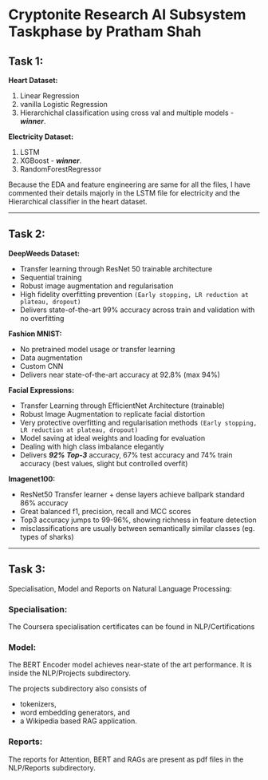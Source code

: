 # Cryptonite Research AI Subsystem Taskphase by Pratham Shah

## Task 1:

**Heart Dataset:**
1. Linear Regression
2. vanilla Logistic Regression
3. Hierarchichal classification using cross val and multiple models - ***winner***.

**Electricity Dataset:**
1. LSTM
2. XGBoost - ***winner***.
3. RandomForestRegressor

Because the EDA and feature engineering are same for all the files, I have commented their details majorly in the LSTM file for electricity and the Hierarchical classifier in the heart dataset.

---

## Task 2:

**DeepWeeds Dataset:**
- Transfer learning through ResNet 50 trainable architecture
- Sequential training
- Robust image augmentation and regularisation
- High fidelity overfitting prevention `(Early stopping, LR reduction at plateau, dropout)`
- Delivers state-of-the-art 99% accuracy across train and validation with no overfitting

**Fashion MNIST:**
- No pretrained model usage or transfer learning
- Data augmentation
- Custom CNN
- Delivers near state-of-the-art accuracy at 92.8% (max 94%)

**Facial Expressions:**
- Transfer Learning through EfficientNet Architecture (trainable)
- Robust Image Augmentation to replicate facial distortion
- Very protective overfitting and regularisation methods `(Early stopping, LR reduction at plateau, dropout)`
- Model saving at ideal weights and loading for evaluation
- Dealing with high class imbalance elegantly
- Delivers ***92% Top-3*** accuracy, 67% test accuracy and 74% train accuracy (best values, slight but controlled overfit)

**Imagenet100:**
- ResNet50 Transfer learner + dense layers achieve ballpark standard 86% accuracy
- Great balanced f1, precision, recall and MCC scores
- Top3 accuracy jumps to 99-96%, showing richness in feature detection
- misclassifications are usually between semantically similar classes (eg. types of sharks)


___

## Task 3:

Specialisation, Model and Reports on Natural Language Processing:

### Specialisation:
The Coursera specialisation certificates can be found in NLP/Certifications

### Model:
The BERT Encoder model achieves near-state of the art performance. It is inside the NLP/Projects subdirectory.

The projects subdirectory also consists of 
- tokenizers,
- word embedding generators, and
- a Wikipedia based RAG application.

### Reports:

The reports for Attention, BERT and RAGs are present as pdf files in the NLP/Reports subdirectory.




